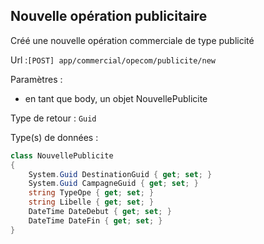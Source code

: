 ## <span id='creer'>Nouvelle opération publicitaire</span>

Créé une nouvelle opération commerciale de type publicité

Url :`[POST] app/commercial/opecom/publicite/new`

Paramètres : 

- en tant que body, un objet NouvellePublicite

Type de retour : `Guid`

Type(s) de données :

```csharp
class NouvellePublicite
{
	System.Guid DestinationGuid { get; set; }
	System.Guid CampagneGuid { get; set; }
	string TypeOpe { get; set; }
	string Libelle { get; set; }
	DateTime DateDebut { get; set; }
	DateTime DateFin { get; set; }
}

```
